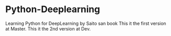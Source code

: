 # Python-Deeplearning
Learning Python for DeepLearning by Saito san book
This it the first version at Master.
This it the 2nd version at Dev.

